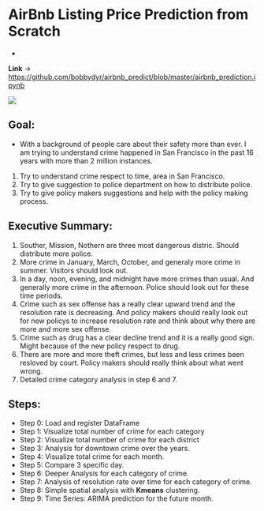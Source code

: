 # AirBnb Listing Price Prediction from Scratch

- 


**Link** -> https://github.com/bobbydyr/airbnb_predict/blob/master/airbnb_prediction.ipynb

![](1.png)

## Goal:
- With a background of people care about their safety more than ever. I am trying to understand crime happened in San Francisco in the past 16 years with more than 2 million instances.

1. Try to understand crime respect to time, area in San Francisco.
2. Try to give suggestion to police department on how to distribute police.
3. Try to give policy makers suggestions and help with the policy making process.

## Executive Summary:

1. Souther, Mission, Nothern are three most dangerous distric. Should distribute more police.
2. More crime in January, March, October, and generaly more crime in summer. Visitors should look out.
3. In a day, noon, evening, and midnight have more crimes than usual. And generally more crime in the afternoon. Police should look out for these time periods.
4. Crime such as sex offense has a really clear upward trend and the resolution rate is decreasing. And policy makers should really look out for new policys to increase resolution rate and think about why there are more and more sex offense.
5. Crime such as drug has a clear decline trend and it is a really good sign. Might because of the new policy respect to drug. 
6. There are more and more theft crimes, but less and less crimes been resloved by court. Policy makers should really think about what went wrong.
7. Detailed crime category analysis in step 6 and 7.

## Steps:
- Step 0: Load and register DataFrame
- Step 1: Visualize total number of crime for each category
- Step 2: Visualize total number of crime for each district
- Step 3: Analysis for downtown crime over the years.
- Step 4: Visualize total crime for each month.
- Step 5: Compare 3 specific day.
- Step 6: Deeper Analysis for each category of crime.
- Step 7: Analysis of resolution rate over time for each category of crime.
- Step 8: Simple spatial analysis with **Kmeans** clustering.
- Step 9: Time Series: ARIMA prediction for the future month.


